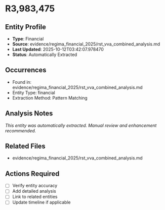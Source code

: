 # R3,983,475

## Entity Profile
- **Type**: Financial
- **Source**: evidence/regima_financial_2025/rst_vva_combined_analysis.md
- **Last Updated**: 2025-10-12T03:42:07.978470
- **Status**: Automatically Extracted

## Occurrences
- Found in: evidence/regima_financial_2025/rst_vva_combined_analysis.md
- Entity Type: financial
- Extraction Method: Pattern Matching

## Analysis Notes
*This entity was automatically extracted. Manual review and enhancement recommended.*

## Related Files
- evidence/regima_financial_2025/rst_vva_combined_analysis.md

## Actions Required
- [ ] Verify entity accuracy
- [ ] Add detailed analysis
- [ ] Link to related entities
- [ ] Update timeline if applicable
